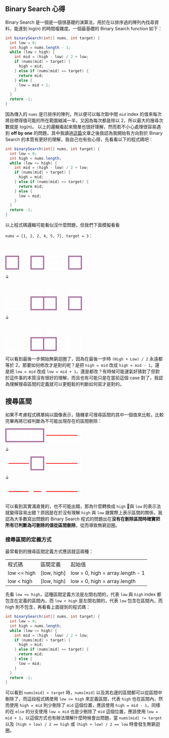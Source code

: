 ## Binary Search 心得
Binary Search 是一個是一個很基礎的演算法，用於在以排序過的陣列內找尋資料，能達到 log(n) 的時間複雜度。一個最基礎的 Binary Search function 如下：
```java
int binarySearch(int[] nums, int target) {
  int low = 0;
  int high = nums.length - 1;
  while (low < high) {
    int mid = (high - low) / 2 + low;
    if (nums[mid] > target) {
      high = mid;
    } else if (nums[mid] == target) {
      return mid;
    } else {
      low = mid + 1;
    }
  }
  return -1;
}
```
因為傳入的 `nums` 是已排序的陣列，所以便可以每次取中間 `mid` index 的值來每次將目標得值可能的所在範圍縮減一半，又因為每次都是除以 2，所以最大的搜尋次數就是 log(n)。
以上的邏輯看起來簡單也很好理解，然而若不小心處理很容易遇到 **off by one** 的問題，其中我讀過[這篇](https://kkc.github.io/2019/03/28/learn-loop-invariant-from-binary-search/)文章之後我認為我開始有方向對於 Binary Search 的本質有更好的理解，我自己也有些心得，先看看以下的程式碼吧：
```java
int binarySearch(int[] nums, int target) {
  int low = 0;
  int high = nums.length;
  while (low <= high) {
    int mid = (high - low) / 2 + low;
    if (nums[mid] > target) {
      high = mid;
    } else if (nums[mid] == target) {
      return mid;
    } else {
      low = mid;
    }
  }
  return -1;
}
```
以上程式碼邏輯可能看似沒什麼問題，但我們下面模擬看看

`nums = [1, 2, 2, 4, 5, 7], target = 3`：

<svg xmlns="http://www.w3.org/2000/svg" width="244" height="84">

 <g stroke-width="2" stroke="#fff" fill="none">
  <text y="25%" alignment-baseline="central" text-anchor="middle"  x="22">Low</text>
  <text y="25%" alignment-baseline="central" text-anchor="middle" x="102">Mid</text>
  <text y="25%" alignment-baseline="central" text-anchor="middle" x="222">High</text>
 </g>
 <g transform="translate(0,40)" stroke="#fff" stroke-width="4" fill="none">
  <rect height="40" width="40" y="2" x="2"/>
  <rect height="40" width="40" y="2" x="42"/>
  <rect height="40" width="40" y="2" x="82"/>
  <rect height="40" width="40" y="2" x="122"/>
  <rect height="40" width="40" y="2" x="162"/>
  <rect height="40" width="40" y="2" x="202"/>
  <rect height="40" width="40" y="2" x="2" stroke="#aa759f"/>
  <rect height="40" width="40" y="2" x="202" stroke="#aa759f"/>
  <rect height="40" width="40" y="2" x="82" stroke="#aa759f"/>
 </g>
 <g  transform="translate(0,40)" stroke-width="2" stroke="#fff" fill="none">
    <text y="25%" alignment-baseline="central" text-anchor="middle"  x="22">1</text>
    <text y="25%" alignment-baseline="central" text-anchor="middle" x="62">2</text>
    <text y="25%" alignment-baseline="central" text-anchor="middle" x="102">2</text>
    <text y="25%" alignment-baseline="central" text-anchor="middle" x="142">4</text>
    <text y="25%" alignment-baseline="central" text-anchor="middle" x="182">5</text>
    <text y="25%" alignment-baseline="central" text-anchor="middle" x="222">7</text>
  </g>
</svg>

↓

<svg xmlns="http://www.w3.org/2000/svg" width="244" height="84">

 <g stroke-width="2" stroke="#fff" fill="none">
  <text y="25%" alignment-baseline="central" text-anchor="middle" x="102">Low</text>
  <text y="25%" alignment-baseline="central" text-anchor="middle"  x="142">Mid</text>
  <text y="25%" alignment-baseline="central" text-anchor="middle" x="222">High</text>
 </g>
 <g transform="translate(0,40)" stroke="#fff" stroke-width="4" fill="none">
  <rect height="40" width="40" y="2" x="2"/>
  <rect height="40" width="40" y="2" x="42"/>
  <rect height="40" width="40" y="2" x="82"/>
  <rect height="40" width="40" y="2" x="122"/>
  <rect height="40" width="40" y="2" x="162"/>
  <rect height="40" width="40" y="2" x="202"/>
  <rect height="40" width="40" y="2" x="122" stroke="#aa759f"/>
  <rect height="40" width="40" y="2" x="202" stroke="#aa759f"/>
  <rect height="40" width="40" y="2" x="82" stroke="#aa759f"/>
 </g>
 <g  transform="translate(0,40)" stroke-width="2" stroke="#fff" fill="none">
    <text y="25%" alignment-baseline="central" text-anchor="middle"  x="22">1</text>
    <text y="25%" alignment-baseline="central" text-anchor="middle" x="62">2</text>
    <text y="25%" alignment-baseline="central" text-anchor="middle" x="102">2</text>
    <text y="25%" alignment-baseline="central" text-anchor="middle" x="142">4</text>
    <text y="25%" alignment-baseline="central" text-anchor="middle" x="182">5</text>
    <text y="25%" alignment-baseline="central" text-anchor="middle" x="222">7</text>
  </g>
</svg>

↓

<svg xmlns="http://www.w3.org/2000/svg" width="244" height="84">

 <g stroke-width="2" stroke="#fff" fill="none">
  <text y="25%" alignment-baseline="central" text-anchor="middle" x="102">L/M</text>
  <text y="25%" alignment-baseline="central" text-anchor="middle"  x="142">High</text>
 </g>
 <g transform="translate(0,40)" stroke="#fff" stroke-width="4" fill="none">
  <rect height="40" width="40" y="2" x="2"/>
  <rect height="40" width="40" y="2" x="42"/>
  <rect height="40" width="40" y="2" x="82"/>
  <rect height="40" width="40" y="2" x="122"/>
  <rect height="40" width="40" y="2" x="162"/>
  <rect height="40" width="40" y="2" x="202"/>
  <rect height="40" width="40" y="2" x="122" stroke="#aa759f"/>

  <rect height="40" width="40" y="2" x="82" stroke="#aa759f"/>
 </g>
 <g  transform="translate(0,40)" stroke-width="2" stroke="#fff" fill="none">
    <text y="25%" alignment-baseline="central" text-anchor="middle"  x="22">1</text>
    <text y="25%" alignment-baseline="central" text-anchor="middle" x="62">2</text>
    <text y="25%" alignment-baseline="central" text-anchor="middle" x="102">2</text>
    <text y="25%" alignment-baseline="central" text-anchor="middle" x="142">4</text>
    <text y="25%" alignment-baseline="central" text-anchor="middle" x="182">5</text>
    <text y="25%" alignment-baseline="central" text-anchor="middle" x="222">7</text>
  </g>
</svg>

可以看到最後一步開始無窮迴圈了，因為在最後一步時 `(High + Low) / 2` 永遠都等於 2，那要如何修改才是對的呢？是把 `high = mid` 改成 `high = mid - 1`，還是把 `low = mid` 改成 `low = mid + 1`，還是都改？有時候可能運氣好猜對了但對於這件事的本質沒有很好的理解，而且也有可能只是在當前這個 case 對了，我認為理解搜尋區間的定義就可以更輕鬆的判斷如何寫才是對的。
## 搜尋區間
如果不考慮程式碼單純以圖像表示，隨機拿可搜尋區間的其中一個值來比較，比較完畢再將已經判斷為不可能出現存在的區間刪除：

<svg xmlns="http://www.w3.org/2000/svg" width="244" height="44">

 <g stroke="#fff" stroke-width="4" fill="none">
  <rect height="40" width="40" y="2" x="2"/>
  <rect height="40" width="40" y="2" x="42"/>
  <rect height="40" width="40" y="2" x="82"/>
  <rect height="40" width="40" y="2" x="122"/>
  <rect height="40" width="40" y="2" x="162"/>
  <rect height="40" width="40" y="2" x="202"/>
  <rect height="40" width="120" y="2" x="2" stroke="#aa759f"/>
 </g>
 <g stroke-width="2" stroke="#fff" fill="none">
    <text y="50%" alignment-baseline="central" text-anchor="middle"  x="22">1</text>
    <text y="50%" alignment-baseline="central" text-anchor="middle" x="62">2</text>
    <text y="50%" alignment-baseline="central" text-anchor="middle" x="102">2</text>
    <text y="50%" alignment-baseline="central" text-anchor="middle" x="142">4</text>
    <text y="50%" alignment-baseline="central" text-anchor="middle" x="182">5</text>
    <text y="50%" alignment-baseline="central" text-anchor="middle" x="222">7</text>
  </g>
  <line x1="130" y1="22" x2="230" y2="22" stroke="red" stroke-width="2"/>
</svg>

↓

<svg xmlns="http://www.w3.org/2000/svg" width="244" height="44">

 <g stroke="#fff" stroke-width="4" fill="none">
  <rect height="40" width="40" y="2" x="2"/>
  <rect height="40" width="40" y="2" x="42"/>
  <rect height="40" width="40" y="2" x="82"/>
  <rect height="40" width="40" y="2" x="122"/>
  <rect height="40" width="40" y="2" x="162"/>
  <rect height="40" width="40" y="2" x="202"/>
  <rect height="40" width="40" y="2" x="82" stroke="#aa759f"/>
 </g>
 <g stroke-width="2" stroke="#fff" fill="none">
    <text y="50%" alignment-baseline="central" text-anchor="middle"  x="22">1</text>
    <text y="50%" alignment-baseline="central" text-anchor="middle" x="62">2</text>
    <text y="50%" alignment-baseline="central" text-anchor="middle" x="102">2</text>
    <text y="50%" alignment-baseline="central" text-anchor="middle" x="142">4</text>
    <text y="50%" alignment-baseline="central" text-anchor="middle" x="182">5</text>
    <text y="50%" alignment-baseline="central" text-anchor="middle" x="222">7</text>
  </g>
    <line x1="130" y1="22" x2="230" y2="22" stroke="red" stroke-width="2"/>
    <line x1="10" y1="22" x2="75" y2="22" stroke="red" stroke-width="2"/>
</svg>

↓

<svg xmlns="http://www.w3.org/2000/svg" width="244" height="44">

 <g stroke="#fff" stroke-width="4" fill="none">
  <rect height="40" width="40" y="2" x="2"/>
  <rect height="40" width="40" y="2" x="42"/>
  <rect height="40" width="40" y="2" x="82"/>
  <rect height="40" width="40" y="2" x="122"/>
  <rect height="40" width="40" y="2" x="162"/>
  <rect height="40" width="40" y="2" x="202"/>
 </g>
 <g stroke-width="2" stroke="#fff" fill="none">
    <text y="50%" alignment-baseline="central" text-anchor="middle"  x="22">1</text>
    <text y="50%" alignment-baseline="central" text-anchor="middle" x="62">2</text>
    <text y="50%" alignment-baseline="central" text-anchor="middle" x="102">2</text>
    <text y="50%" alignment-baseline="central" text-anchor="middle" x="142">4</text>
    <text y="50%" alignment-baseline="central" text-anchor="middle" x="182">5</text>
    <text y="50%" alignment-baseline="central" text-anchor="middle" x="222">7</text>
  </g>
  <line x1="130" y1="22" x2="230" y2="22" stroke="red" stroke-width="2"/>
  <line x1="10" y1="22" x2="75" y2="22" stroke="red" stroke-width="2"/>
  <line x1="90" y1="22" x2="115" y2="22" stroke="red" stroke-width="2"/>
</svg>

可以看到其實滿直覺的，也不可能出錯，那為什麼轉換成 `high` 與 `low` 的表示法就變得容易出錯？原因是在於沒有理解 `high` 與 `low` 跟實際上表示區間的關係，我認為大多數寫出問題的 Binary Search 程式的問題出在**沒有在刪除區間時確實把所有已判斷為可刪除的值從區間刪除**，從而導致無窮迴圈。

### 搜尋區間的定義方式
最常看到的搜尋區間定義方式應該就這兩種：
<table>
  <tr>
    <td>程式碼</td>
    <td>區間定義</td>
    <td>起始值 </td>
  </tr>
  <tr>
    <td>low <= high</td>
    <td>[low, high]</td>
    <td>low = 0, high = array.length - 1</td>
  </tr>
  <tr>
    <td>low < high</td>
    <td>[low, high)</td>
    <td>low = 0, high = array.length</td>
  </tr>
</table>

先看 `low <= high`，這種區間定義方法是左閉右閉的，代表 `low` 與 `high` index 都包含在定義的區間內，而 `low < high` 是左閉右開的，代表 `low` 包含在區間內，而 high 則不包含，再看看上面提到的程式碼：

```java
int binarySearch(int[] nums, int target) {
  int low = 0;
  int high = nums.length;
  while (low <= high) {
    int mid = (high - low) / 2 + low;
    if (nums[mid] > target) {
      high = mid;
    } else if (nums[mid] == target) {
      return mid;
    } else {
      low = mid;
    }
  }
  return -1;
}
```
可以看到 `nums[mid] > target` 時，`nums[mid]` 以及其右邊的區間都可以從區間中刪除了，而這段程式碼使用 `low <= high` 來定義區間，代表 `high` 也在區間內，然而使用 `high = mid` 則少刪除了 `mid` 這個位置，應該使用 `high = mid - 1`，同樣的在 `else` 的分支使用 `low = mid` 也是少刪除了 `mid` 這個位置，應該使用 `low = mid + 1`，以這個方式也有辦法理解什麼時候會出問題，當 `nums[mid] != target` 以及 `(high + low) / 2 == high` 或 `(high + low) / 2 == low` 時會發生無窮迴圈。